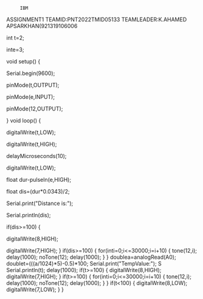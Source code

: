          IBM                               
ASSIGNMENT1
TEAMID:PNT2022TMID05133
TEAMLEADER:K.AHAMED
APSARKHAN(921319106006
  
  
int t=2;

inte=3;

void setup() {

Serial.begin(9600);

pinMode(t,OUTPUT);

pinMode(e,INPUT);

pinMode(12,OUTPUT);

} void loop() {

digitalWrite(t,LOW);

digitalWrite(t,HIGH);

delayMicroseconds(10);

digitalWrite(t,LOW);

float dur-pulseln(e,HIGH);

float dis=(dur*0.0343)/2;

Serial.print("Distance is:");

Serial.println(dis);

if(dis>=100) {

digitalWrite(8,HIGH);

digitalWrite(7,HIGH);
}
if(dis>=100)
{
for(inti=0;i<=30000;i=i+10)
{
tone(12,i);
delay(1000);
noTone(12);
delay(1000);
}
}
doublea=analogRead(A0);
doublet=(((a/1024)*5)-0.5)*100;
Serial.print("TempValue:"); S
Serial.println(t);
delay(1000);
if(t>=100) {
digitalWrite(8,HIGH);
digitalWrite(7,HIGH);
}
if(t>=100)
{
for(inti=0;i<=30000;i=i+10)
{
tone(12,i);
delay(1000);
noTone(12);
delay(1000);
}
}
if(t<100)
{
digitalWrite(8,LOW);
digitalWrite(7,LOW);
}
}


